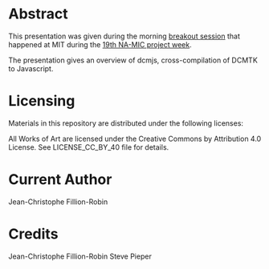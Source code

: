 Abstract
========

This presentation was given during the morning [breakout session](http://www.na-mic.org/Wiki/index.php/2014_Project_Week_Breakout_Session:_DICOM) that happened at MIT during the [19th NA-MIC project week](http://www.na-mic.org/Wiki/index.php/2014_Summer_Project_Week).

The presentation gives an overview of dcmjs, cross-compilation of DCMTK to Javascript.

Licensing
=========

Materials in this repository are distributed under the following licenses:

All Works of Art are licensed under the Creative Commons by Attribution 4.0 License.
See LICENSE_CC_BY_40 file for details.

Current Author
==============

Jean-Christophe Fillion-Robin

Credits
=======

Jean-Christophe Fillion-Robin
Steve Pieper

